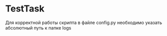 # TestTask

Для корректной работы скрипта в файле config.py необходимо указать абсолютный путь к папке logs